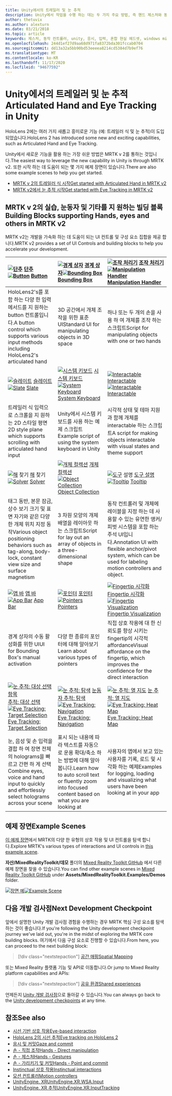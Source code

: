 ```yaml
---
title: Unity에서의 트레일러 및 눈 추적
description: Unity에서 작업을 수행 하는 데는 두 가지 주요 방법, 즉 핸드 제스처와 동작 컨트롤러가 있습니다.
author: thetuvix
ms.author: alexturn
ms.date: 03/21/2018
ms.topic: article
keywords: 제스처, 동작 컨트롤러, unity, 응시, 입력, 혼합 현실 헤드셋, windows mixed reality 헤드셋, 가상 현실 헤드셋, MRTK, Mixed Reality Toolkit
ms.openlocfilehash: 244d1ef27d9aa68d971fa8372bda301fccab0704
ms.sourcegitcommit: dd13a32a5bb90bd53eeeea8214cd5384d7b9ef76
ms.translationtype: MT
ms.contentlocale: ko-KR
ms.lasthandoff: 11/17/2020
ms.locfileid: "94677592"
---
```

# <a name="articulated-hand-and-eye-tracking-in-unity"></a><span data-ttu-id="8d3f3-104">Unity에서의 트레일러 및 눈 추적</span><span class="sxs-lookup"><span data-stu-id="8d3f3-104">Articulated Hand and Eye Tracking in Unity</span></span>

<span data-ttu-id="8d3f3-105">HoloLens 2에는 여러 가지 새롭고 흥미로운 기능 (예: 트레일러 식 및 눈 추적)이 도입 되었습니다.</span><span class="sxs-lookup"><span data-stu-id="8d3f3-105">HoloLens 2 has introduced some new and exciting capabilities, such as Articulated Hand and Eye Tracking.</span></span>

<span data-ttu-id="8d3f3-106">Unity에서 새로운 기능을 활용 하는 가장 쉬운 방법은 MRTK v 2를 통하는 것입니다.</span><span class="sxs-lookup"><span data-stu-id="8d3f3-106">The easiest way to leverage the new capability in Unity is through MRTK v2.</span></span> <span data-ttu-id="8d3f3-107">또한 시작 하는 데 도움이 되는 몇 가지 예제 장면이 있습니다.</span><span class="sxs-lookup"><span data-stu-id="8d3f3-107">There are also some example scenes to help you get started.</span></span>

* [<span data-ttu-id="8d3f3-108">MRTK v 2의 트레일러 식 시작</span><span class="sxs-lookup"><span data-stu-id="8d3f3-108">Get started with Articulated Hand  in MRTK v2</span></span>](https://microsoft.github.io/MixedRealityToolkit-Unity/Documentation/Input/HandTracking.html)
* [<span data-ttu-id="8d3f3-109">MRTK v2에서 눈 추적 시작</span><span class="sxs-lookup"><span data-stu-id="8d3f3-109">Get started with Eye Tracking in MRTK v2</span></span>](https://microsoft.github.io/MixedRealityToolkit-Unity/Documentation/EyeTracking/EyeTracking_Main.html)

## <a name="building-blocks-supporting-hands-eyes-and-others-in-mrtk-v2"></a><span data-ttu-id="8d3f3-110">MRTK v 2의 실습, 눈동자 및 기타를 지 원하는 빌딩 블록</span><span class="sxs-lookup"><span data-stu-id="8d3f3-110">Building Blocks supporting Hands, eyes and others in MRTK v2</span></span>

<span data-ttu-id="8d3f3-111">MRTK v2는 개발을 가속화 하는 데 도움이 되는 UI 컨트롤 및 구성 요소 집합을 제공 합니다.</span><span class="sxs-lookup"><span data-stu-id="8d3f3-111">MRTK v2 provides a set of UI Controls and building blocks to help you accelerate your development.</span></span>

|  <span data-ttu-id="8d3f3-112">[ ![ 단추](images/MRTK_Button_Main.png)](https://microsoft.github.io/MixedRealityToolkit-Unity/Documentation/README_Button.html) [단추](https://microsoft.github.io/MixedRealityToolkit-Unity/Documentation/README_Button.html)</span><span class="sxs-lookup"><span data-stu-id="8d3f3-112">[![Button](images/MRTK_Button_Main.png)](https://microsoft.github.io/MixedRealityToolkit-Unity/Documentation/README_Button.html) [Button](https://microsoft.github.io/MixedRealityToolkit-Unity/Documentation/README_Button.html)</span></span> | <span data-ttu-id="8d3f3-113">[ ![ 경계 상자](images/MRTK_BoundingBox_Main.png)](https://microsoft.github.io/MixedRealityToolkit-Unity/Documentation/README_BoundingBox.html) [경계 상자](https://microsoft.github.io/MixedRealityToolkit-Unity/Documentation/README_BoundingBox.html)</span><span class="sxs-lookup"><span data-stu-id="8d3f3-113">[![Bounding Box](images/MRTK_BoundingBox_Main.png)](https://microsoft.github.io/MixedRealityToolkit-Unity/Documentation/README_BoundingBox.html) [Bounding Box](https://microsoft.github.io/MixedRealityToolkit-Unity/Documentation/README_BoundingBox.html)</span></span> | <span data-ttu-id="8d3f3-114">[ ![ 조작 처리기](images/MRTK_Manipulation_Main.png)](https://microsoft.github.io/MixedRealityToolkit-Unity/Documentation/README_ManipulationHandler.html) [조작 처리기](https://microsoft.github.io/MixedRealityToolkit-Unity/Documentation/README_ManipulationHandler.html)</span><span class="sxs-lookup"><span data-stu-id="8d3f3-114">[![Manipulation Handler](images/MRTK_Manipulation_Main.png)](https://microsoft.github.io/MixedRealityToolkit-Unity/Documentation/README_ManipulationHandler.html) [Manipulation Handler](https://microsoft.github.io/MixedRealityToolkit-Unity/Documentation/README_ManipulationHandler.html)</span></span> |
|:--- | :--- | :--- |
| <span data-ttu-id="8d3f3-115">HoloLens2's를 포함 하는 다양 한 입력 메서드를 지 원하는 button 컨트롤입니다.</span><span class="sxs-lookup"><span data-stu-id="8d3f3-115">A button control which supports various input methods including HoloLens2's articulated hand</span></span> | <span data-ttu-id="8d3f3-116">3D 공간에서 개체 조작을 위한 표준 UI</span><span class="sxs-lookup"><span data-stu-id="8d3f3-116">Standard UI for manipulating objects in 3D space</span></span> | <span data-ttu-id="8d3f3-117">하나 또는 두 개의 손을 사용 하 여 개체를 조작 하는 스크립트</span><span class="sxs-lookup"><span data-stu-id="8d3f3-117">Script for manipulating objects with one or two hands</span></span> |
|  <span data-ttu-id="8d3f3-118">[ ![ 슬레이트](images/MRTK_Slate_Main.png)](https://microsoft.github.io/MixedRealityToolkit-Unity/Documentation/README_Slate.html) [슬레이트](https://microsoft.github.io/MixedRealityToolkit-Unity/Documentation/README_Slate.html)</span><span class="sxs-lookup"><span data-stu-id="8d3f3-118">[![Slate](images/MRTK_Slate_Main.png)](https://microsoft.github.io/MixedRealityToolkit-Unity/Documentation/README_Slate.html) [Slate](https://microsoft.github.io/MixedRealityToolkit-Unity/Documentation/README_Slate.html)</span></span> | <span data-ttu-id="8d3f3-119">[ ![ 시스템 키보드](images/MRTK_SystemKeyboard_Main.png)](https://microsoft.github.io/MixedRealityToolkit-Unity/Documentation/README_SystemKeyboard.html) [시스템 키보드](https://microsoft.github.io/MixedRealityToolkit-Unity/Documentation/README_SystemKeyboard.html)</span><span class="sxs-lookup"><span data-stu-id="8d3f3-119">[![System Keyboard](images/MRTK_SystemKeyboard_Main.png)](https://microsoft.github.io/MixedRealityToolkit-Unity/Documentation/README_SystemKeyboard.html) [System Keyboard](https://microsoft.github.io/MixedRealityToolkit-Unity/Documentation/README_SystemKeyboard.html)</span></span> | <span data-ttu-id="8d3f3-120">[ ![ Interactable](images/InteractableExamples.png)](https://microsoft.github.io/MixedRealityToolkit-Unity/Documentation/README_Interactable.html) [Interactable](https://microsoft.github.io/MixedRealityToolkit-Unity/Documentation/README_Interactable.html)</span><span class="sxs-lookup"><span data-stu-id="8d3f3-120">[![Interactable](images/InteractableExamples.png)](https://microsoft.github.io/MixedRealityToolkit-Unity/Documentation/README_Interactable.html) [Interactable](https://microsoft.github.io/MixedRealityToolkit-Unity/Documentation/README_Interactable.html)</span></span> |
| <span data-ttu-id="8d3f3-121">트레일러 식 입력으로 스크롤을 지 원하는 2D 스타일 평면</span><span class="sxs-lookup"><span data-stu-id="8d3f3-121">2D style plane which supports scrolling with articulated hand input</span></span> | <span data-ttu-id="8d3f3-122">Unity에서 시스템 키보드를 사용 하는 예제 스크립트</span><span class="sxs-lookup"><span data-stu-id="8d3f3-122">Example script of using the system keyboard in Unity</span></span>  | <span data-ttu-id="8d3f3-123">시각적 상태 및 테마 지원과 함께 개체를 interactable 하는 스크립트</span><span class="sxs-lookup"><span data-stu-id="8d3f3-123">A script for making objects interactable with visual states and theme support</span></span> |
|  <span data-ttu-id="8d3f3-124">[ ![ 해](images/MRTK_Solver_Main.png)](https://microsoft.github.io/MixedRealityToolkit-Unity/Documentation/README_Solver.html) 찾기 [해](https://microsoft.github.io/MixedRealityToolkit-Unity/Documentation/README_Solver.html) 찾기</span><span class="sxs-lookup"><span data-stu-id="8d3f3-124">[![Solver](images/MRTK_Solver_Main.png)](https://microsoft.github.io/MixedRealityToolkit-Unity/Documentation/README_Solver.html) [Solver](https://microsoft.github.io/MixedRealityToolkit-Unity/Documentation/README_Solver.html)</span></span> | <span data-ttu-id="8d3f3-125">[ ![ 개체 컬렉션](images/MRTK_ObjectCollection_Main.png)](https://microsoft.github.io/MixedRealityToolkit-Unity/Documentation/README_ManipulationHandler.html) [개체 컬렉션](https://microsoft.github.io/MixedRealityToolkit-Unity/Documentation/README_ManipulationHandler.html)</span><span class="sxs-lookup"><span data-stu-id="8d3f3-125">[![Object Collection](images/MRTK_ObjectCollection_Main.png)](https://microsoft.github.io/MixedRealityToolkit-Unity/Documentation/README_ManipulationHandler.html) [Object Collection](https://microsoft.github.io/MixedRealityToolkit-Unity/Documentation/README_ManipulationHandler.html)</span></span> | <span data-ttu-id="8d3f3-126">[ ![ 도구](images/MRTK_Tooltip_Main.png)](https://microsoft.github.io/MixedRealityToolkit-Unity/Documentation/README_Tooltip.html) 설명 [도구 설명](https://microsoft.github.io/MixedRealityToolkit-Unity/Documentation/README_Tooltip.html)</span><span class="sxs-lookup"><span data-stu-id="8d3f3-126">[![Tooltip](images/MRTK_Tooltip_Main.png)](https://microsoft.github.io/MixedRealityToolkit-Unity/Documentation/README_Tooltip.html) [Tooltip](https://microsoft.github.io/MixedRealityToolkit-Unity/Documentation/README_Tooltip.html)</span></span> |
| <span data-ttu-id="8d3f3-127">태그 동반, 본문 잠금, 상수 보기 크기 및 표면 자기와 같은 다양 한 개체 위치 지정 동작</span><span class="sxs-lookup"><span data-stu-id="8d3f3-127">Various object positioning behaviors such as tag-along, body-lock, constant view size and surface magnetism</span></span> | <span data-ttu-id="8d3f3-128">3 차원 모양의 개체 배열을 레이아웃 하는 스크립트</span><span class="sxs-lookup"><span data-stu-id="8d3f3-128">Script for lay out an array of objects in a three-dimensional shape</span></span> | <span data-ttu-id="8d3f3-129">동작 컨트롤러 및 개체에 레이블을 지정 하는 데 사용할 수 있는 유연한 앵커/피벗 시스템을 포함 하는 주석 UI입니다.</span><span class="sxs-lookup"><span data-stu-id="8d3f3-129">Annotation UI with flexible anchor/pivot system, which can be used for labeling motion controllers and object.</span></span> |
|  <span data-ttu-id="8d3f3-130">[ ![ 앱 바](images/MRTK_AppBar_Main.png)](https://microsoft.github.io/MixedRealityToolkit-Unity/Documentation/README_AppBar.html) [앱 바](https://microsoft.github.io/MixedRealityToolkit-Unity/Documentation/README_AppBar.html)</span><span class="sxs-lookup"><span data-stu-id="8d3f3-130">[![App Bar](images/MRTK_AppBar_Main.png)](https://microsoft.github.io/MixedRealityToolkit-Unity/Documentation/README_AppBar.html) [App Bar](https://microsoft.github.io/MixedRealityToolkit-Unity/Documentation/README_AppBar.html)</span></span> | <span data-ttu-id="8d3f3-131">[ ![ 포인터](images/MRTK_Pointer_Main.png)](https://microsoft.github.io/MixedRealityToolkit-Unity/Documentation/Input/Pointers.html) [포인터](https://microsoft.github.io/MixedRealityToolkit-Unity/Documentation/Input/Pointers.html)</span><span class="sxs-lookup"><span data-stu-id="8d3f3-131">[![Pointers](images/MRTK_Pointer_Main.png)](https://microsoft.github.io/MixedRealityToolkit-Unity/Documentation/Input/Pointers.html) [Pointers](https://microsoft.github.io/MixedRealityToolkit-Unity/Documentation/Input/Pointers.html)</span></span> | <span data-ttu-id="8d3f3-132">[ ![ Fingertip 시각화](images/MRTK_FingertipVisualization_Main.png)](https://microsoft.github.io/MixedRealityToolkit-Unity/Documentation/README_FingertipVisualization.html) [Fingertip 시각화](https://microsoft.github.io/MixedRealityToolkit-Unity/Documentation/README_FingertipVisualization.html)</span><span class="sxs-lookup"><span data-stu-id="8d3f3-132">[![Fingertip Visualization](images/MRTK_FingertipVisualization_Main.png)](https://microsoft.github.io/MixedRealityToolkit-Unity/Documentation/README_FingertipVisualization.html) [Fingertip Visualization](https://microsoft.github.io/MixedRealityToolkit-Unity/Documentation/README_FingertipVisualization.html)</span></span> |
| <span data-ttu-id="8d3f3-133">경계 상자의 수동 활성화를 위한 UI</span><span class="sxs-lookup"><span data-stu-id="8d3f3-133">UI for Bounding Box's manual activation</span></span> | <span data-ttu-id="8d3f3-134">다양 한 종류의 포인터에 대해 알아보기</span><span class="sxs-lookup"><span data-stu-id="8d3f3-134">Learn about various types of pointers</span></span> | <span data-ttu-id="8d3f3-135">직접 상호 작용에 대 한 신뢰도를 향상 시키는 fingertip의 시각적 affordance</span><span class="sxs-lookup"><span data-stu-id="8d3f3-135">Visual affordance on the fingertip, which improves the confidence for the direct interaction</span></span> |
|  <span data-ttu-id="8d3f3-136">[ ![ 눈 추적: 대상 선택 항목](images/mrtk_et_targetselect.png)](https://microsoft.github.io/MixedRealityToolkit-Unity/Documentation/EyeTracking/EyeTracking_TargetSelection.html) [추적: 대상 선택](https://microsoft.github.io/MixedRealityToolkit-Unity/Documentation/EyeTracking/EyeTracking_TargetSelection.html)</span><span class="sxs-lookup"><span data-stu-id="8d3f3-136">[![Eye Tracking: Target Selection](images/mrtk_et_targetselect.png)](https://microsoft.github.io/MixedRealityToolkit-Unity/Documentation/EyeTracking/EyeTracking_TargetSelection.html) [Eye Tracking: Target Selection](https://microsoft.github.io/MixedRealityToolkit-Unity/Documentation/EyeTracking/EyeTracking_TargetSelection.html)</span></span> | <span data-ttu-id="8d3f3-137">[ ![ 눈 추적: 탐색](images/mrtk_et_navigation.png)](https://microsoft.github.io/MixedRealityToolkit-Unity/Documentation/EyeTracking/EyeTracking_Navigation.html) [눈동자 추적: 탐색](https://microsoft.github.io/MixedRealityToolkit-Unity/Documentation/EyeTracking/EyeTracking_Navigation.html)</span><span class="sxs-lookup"><span data-stu-id="8d3f3-137">[![Eye Tracking: Navigation](images/mrtk_et_navigation.png)](https://microsoft.github.io/MixedRealityToolkit-Unity/Documentation/EyeTracking/EyeTracking_Navigation.html) [Eye Tracking: Navigation](https://microsoft.github.io/MixedRealityToolkit-Unity/Documentation/EyeTracking/EyeTracking_Navigation.html)</span></span> | <span data-ttu-id="8d3f3-138">[ ![ 눈 추적: 열 지도](images/mrtk_et_heatmaps.png)](https://microsoft.github.io/MixedRealityToolkit-Unity/Documentation/EyeTracking/EyeTracking_Visualization.html) [눈 추적: 열 지도](https://microsoft.github.io/MixedRealityToolkit-Unity/Documentation/EyeTracking/EyeTracking_Visualization.html)</span><span class="sxs-lookup"><span data-stu-id="8d3f3-138">[![Eye Tracking: Heat Map](images/mrtk_et_heatmaps.png)](https://microsoft.github.io/MixedRealityToolkit-Unity/Documentation/EyeTracking/EyeTracking_Visualization.html) [Eye Tracking: Heat Map](https://microsoft.github.io/MixedRealityToolkit-Unity/Documentation/EyeTracking/EyeTracking_Visualization.html)</span></span> |
| <span data-ttu-id="8d3f3-139">눈, 음성 및 손 입력을 결합 하 여 장면 전체의 holograms을 빠르고 간편 하 게 선택</span><span class="sxs-lookup"><span data-stu-id="8d3f3-139">Combine eyes, voice and hand input to quickly and effortlessly select holograms across your scene</span></span> | <span data-ttu-id="8d3f3-140">표시 되는 내용에 따라 텍스트를 자동으로 운용 확대/축소 하는 방법에 대해 알아봅니다.</span><span class="sxs-lookup"><span data-stu-id="8d3f3-140">Learn how to auto scroll text or fluently zoom into focused content based on what you are looking at</span></span>| <span data-ttu-id="8d3f3-141">사용자의 앱에서 보고 있는 사용자를 기록, 로드 및 시각화 하는 예제</span><span class="sxs-lookup"><span data-stu-id="8d3f3-141">Examples for logging, loading and visualizing what users have been looking at in your app</span></span> |

## <a name="example-scenes"></a><span data-ttu-id="8d3f3-142">예제 장면</span><span class="sxs-lookup"><span data-stu-id="8d3f3-142">Example Scenes</span></span>

<span data-ttu-id="8d3f3-143">[이 예제 장면](https://microsoft.github.io/MixedRealityToolkit-Unity/Documentation/README_HandInteractionExamples.html)에서 MRTK의 다양 한 유형의 상호 작용 및 UI 컨트롤을 탐색 합니다.</span><span class="sxs-lookup"><span data-stu-id="8d3f3-143">Explore MRTK's various types of interactions and UI controls in [this example scene](https://microsoft.github.io/MixedRealityToolkit-Unity/Documentation/README_HandInteractionExamples.html).</span></span>

<span data-ttu-id="8d3f3-144">**자산/MixedRealityToolkit/데모** 폴더의 [Mixed Reality Toolkit GitHub](https://github.com/Microsoft/MixedRealityToolkit-Unity) 에서 다른 예제 장면을 찾을 수 있습니다.</span><span class="sxs-lookup"><span data-stu-id="8d3f3-144">You can find  other example scenes in [Mixed Reality Toolkit GitHub](https://github.com/Microsoft/MixedRealityToolkit-Unity) under **Assets/MixedRealityToolkit.Examples/Demos** folder.</span></span>

<span data-ttu-id="8d3f3-145">[![장면 예](images/MRTK_Examples.png)](https://microsoft.github.io/MixedRealityToolkit-Unity/Documentation/README_HandInteractionExamples.html)</span><span class="sxs-lookup"><span data-stu-id="8d3f3-145">[![Example Scene](images/MRTK_Examples.png)](https://microsoft.github.io/MixedRealityToolkit-Unity/Documentation/README_HandInteractionExamples.html)</span></span>

## <a name="next-development-checkpoint"></a><span data-ttu-id="8d3f3-146">다음 개발 검사점</span><span class="sxs-lookup"><span data-stu-id="8d3f3-146">Next Development Checkpoint</span></span>

<span data-ttu-id="8d3f3-147">앞에서 설명한 Unity 개발 검사점 경험을 수행하는 경우 MRTK 핵심 구성 요소를 탐색하는 것이 좋습니다.</span><span class="sxs-lookup"><span data-stu-id="8d3f3-147">If you're following the Unity development checkpoint journey we've laid out, you're in the midst of exploring the MRTK core building blocks.</span></span> <span data-ttu-id="8d3f3-148">여기에서 다음 구성 요소로 진행할 수 있습니다.</span><span class="sxs-lookup"><span data-stu-id="8d3f3-148">From here, you can proceed to the next building block:</span></span>

> [!div class="nextstepaction"]
> [<span data-ttu-id="8d3f3-149">공간 매핑</span><span class="sxs-lookup"><span data-stu-id="8d3f3-149">Spatial Mapping</span></span>](spatial-mapping-in-unity.md)

<span data-ttu-id="8d3f3-150">또는 Mixed Reality 플랫폼 기능 및 API로 이동합니다.</span><span class="sxs-lookup"><span data-stu-id="8d3f3-150">Or jump to Mixed Reality platform capabilities and APIs:</span></span>

> [!div class="nextstepaction"]
> [<span data-ttu-id="8d3f3-151">공유 환경</span><span class="sxs-lookup"><span data-stu-id="8d3f3-151">Shared experiences</span></span>](shared-experiences-in-unity.md)

<span data-ttu-id="8d3f3-152">언제든지 [Unity 개발 검사점](unity-development-overview.md#2-core-building-blocks)으로 돌아갈 수 있습니다.</span><span class="sxs-lookup"><span data-stu-id="8d3f3-152">You can always go back to the [Unity development checkpoints](unity-development-overview.md#2-core-building-blocks) at any time.</span></span>

## <a name="see-also"></a><span data-ttu-id="8d3f3-153">참조</span><span class="sxs-lookup"><span data-stu-id="8d3f3-153">See also</span></span>

* [<span data-ttu-id="8d3f3-154">시선 기반 상호 작용</span><span class="sxs-lookup"><span data-stu-id="8d3f3-154">Eye-based interaction</span></span>](../../design/eye-gaze-interaction.md)
* [<span data-ttu-id="8d3f3-155">HoloLens 2의 시선 추적</span><span class="sxs-lookup"><span data-stu-id="8d3f3-155">Eye tracking on HoloLens 2</span></span>](../../design/eye-tracking.md)
* [<span data-ttu-id="8d3f3-156">응시 및 커밋</span><span class="sxs-lookup"><span data-stu-id="8d3f3-156">Gaze and commit</span></span>](../../design/gaze-and-commit.md)
* [<span data-ttu-id="8d3f3-157">손 - 직접 조작</span><span class="sxs-lookup"><span data-stu-id="8d3f3-157">Hands - Direct manipulation</span></span>](../../design/direct-manipulation.md)
* [<span data-ttu-id="8d3f3-158">손 - 제스처</span><span class="sxs-lookup"><span data-stu-id="8d3f3-158">Hands - Gestures</span></span>](../../design/gaze-and-commit.md#composite-gestures)
* [<span data-ttu-id="8d3f3-159">손 - 가리키기 및 커밋</span><span class="sxs-lookup"><span data-stu-id="8d3f3-159">Hands - Point and commit</span></span>](../../design/point-and-commit.md)
* [<span data-ttu-id="8d3f3-160">Instinctual 상호 작용</span><span class="sxs-lookup"><span data-stu-id="8d3f3-160">Instinctual interactions</span></span>](../../design/interaction-fundamentals.md)
* [<span data-ttu-id="8d3f3-161">모션 컨트롤러</span><span class="sxs-lookup"><span data-stu-id="8d3f3-161">Motion controllers</span></span>](../../design/motion-controllers.md)
* [<span data-ttu-id="8d3f3-162">UnityEngine. XR</span><span class="sxs-lookup"><span data-stu-id="8d3f3-162">UnityEngine.XR.WSA.Input</span></span>](https://docs.unity3d.com/ScriptReference/XR.WSA.Input.InteractionManager.html)
* [<span data-ttu-id="8d3f3-163">UnityEngine. XR 추적</span><span class="sxs-lookup"><span data-stu-id="8d3f3-163">UnityEngine.XR.InputTracking</span></span>](https://docs.unity3d.com/ScriptReference/XR.InputTracking.html)
